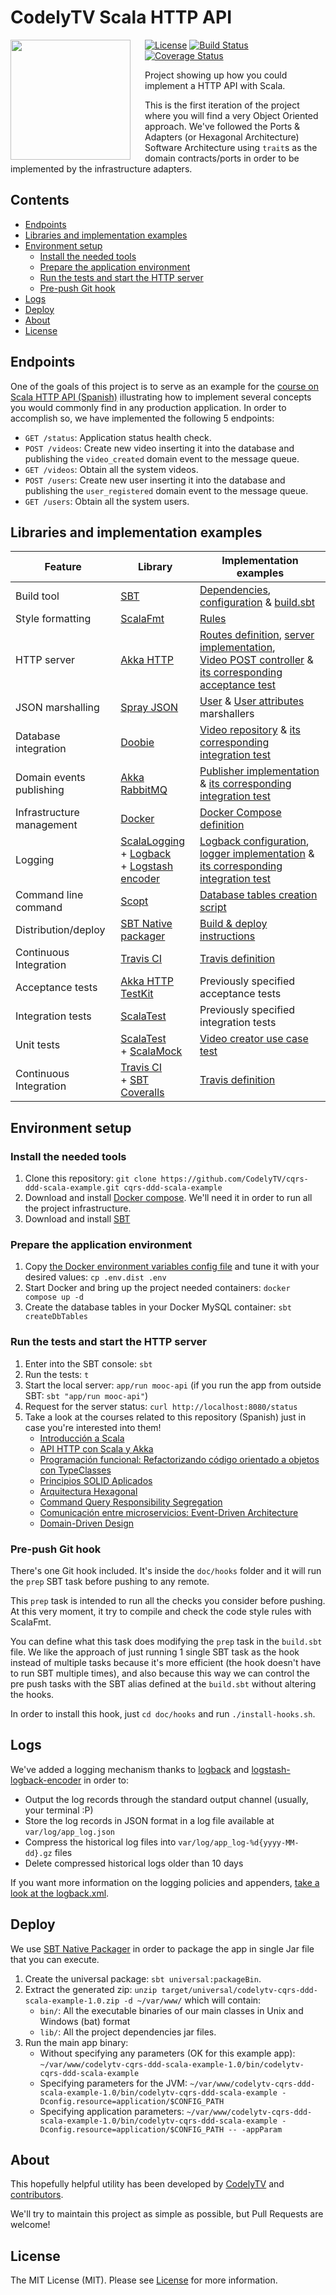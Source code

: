# CodelyTV Scala HTTP API

<img src="http://codely.tv/wp-content/uploads/2016/05/cropped-logo-codelyTV.png" align="left" width="192px" height="192px"/>
<img align="left" width="0" height="192px" hspace="10"/>

[![License](https://img.shields.io/github/license/CodelyTV/cqrs-ddd-scala-example.svg?style=flat-square)](LICENSE)
[![Build Status](https://img.shields.io/travis/CodelyTV/cqrs-ddd-scala-example/master.svg?style=flat-square)](https://travis-ci.org/CodelyTV/cqrs-ddd-scala-example)
[![Coverage Status](https://img.shields.io/coveralls/github/CodelyTV/cqrs-ddd-scala-example/master.svg?style=flat-square)](https://coveralls.io/github/CodelyTV/cqrs-ddd-scala-example?branch=master)

Project showing up how you could implement a HTTP API with Scala.
 
This is the first iteration of the project where you will find a very Object Oriented approach. We've followed the Ports & Adapters (or Hexagonal Architecture) Software Architecture using `trait`s as the domain contracts/ports in order to be implemented by the infrastructure adapters.

## Contents

* [Endpoints](#endpoints)
* [Libraries and implementation examples](#libraries-and-implementation-examples)
* [Environment setup](#environment-setup)
    * [Install the needed tools](#install-the-needed-tools)
    * [Prepare the application environment](#prepare-the-application-environment)
    * [Run the tests and start the HTTP server](#run-the-tests-and-start-the-http-server)
    * [Pre-push Git hook](#pre-push-git-hook)
* [Logs](#logs)
* [Deploy](#deploy)
* [About](#about)
* [License](#license)

## Endpoints

One of the goals of this project is to serve as an example for the [course on Scala HTTP API (Spanish)](https://pro.codely.tv/library/api-http-con-scala-y-akka/66747/about/) illustrating how to implement several concepts you would commonly find in any production application. In order to accomplish so, we have implemented the following 5 endpoints:
* `GET /status`: Application status health check.
* `POST /videos`: Create new video inserting it into the database and publishing the `video_created` domain event to the message queue.
* `GET /videos`: Obtain all the system videos.
* `POST /users`: Create new user inserting it into the database and publishing the `user_registered` domain event to the message queue.
* `GET /users`: Obtain all the system users.

## Libraries and implementation examples

| Feature                   | Library                                                     | Implementation examples    |
| ------------------------- | ----------------------------------------------------------- | -------------------------- |
| Build tool                | [SBT](https://www.scala-sbt.org/)                           | [Dependencies](project/Dependencies.scala), [configuration](project/Configuration.scala) & [build.sbt](build.sbt) |
| Style formatting          | [ScalaFmt](http://scalameta.org/scalafmt/)                  | [Rules](.scalafmt.conf) |
| HTTP server               | [Akka HTTP](https://doc.akka.io/docs/akka-http/current/)    | [Routes definition](src/main/tv/codely/scala_http_api/entry_point/Routes.scala), [server implementation](src/main/tv/codely/scala_http_api/entry_point/ScalaHttpApi.scala),<br> [Video POST controller](src/main/tv/codely/scala_http_api/entry_point/controller/video/VideoPostController.scala) & [its corresponding acceptance test](src/test/tv/codely/scala_http_api/entry_point/VideoEntryPointShould.scala) |
| JSON marshalling          | [Spray JSON](https://github.com/spray/spray-json)           | [User](src/main/tv/codely/scala_http_api/module/user/infrastructure/marshaller/UserJsonFormatMarshaller.scala) & [User attributes](src/main/tv/codely/scala_http_api/module/user/infrastructure/marshaller/UserNameJsonFormatMarshaller.scala) marshallers |
| Database integration      | [Doobie](http://tpolecat.github.io/doobie/)                 | [Video repository](src/main/tv/codely/scala_http_api/module/video/infrastructure/repository/DoobieMySqlVideoRepository.scala) & [its corresponding integration test](src/test/tv/codely/scala_http_api/module/video/infrastructure/repository/DoobieMySqlVideoRepositoryShould.scala) |
| Domain events publishing  | [Akka RabbitMQ](https://github.com/NewMotion/akka-rabbitmq) | [Publisher implementation](src/main/tv/codely/scala_http_api/module/shared/infrastructure/message_broker/rabbitmq/RabbitMqMessagePublisher.scala) & [its corresponding integration test](src/test/tv/codely/scala_http_api/module/shared/infrastructure/message_broker/rabbitmq/RabbitMqMessagePublisherShould.scala) |
| Infrastructure management | [Docker](https://www.docker.com/)                           | [Docker Compose definition](docker-compose.yml) |
| Logging                   | [ScalaLogging](https://github.com/typesafehub/scala-logging)<br> + [Logback](https://logback.qos.ch/)<br> + [Logstash encoder](https://github.com/logstash/logstash-logback-encoder) | [Logback configuration](conf/logback.xml), [logger implementation](src/main/tv/codely/scala_http_api/module/shared/infrastructure/logger/scala_logging/ScalaLoggingLogger.scala) & [its corresponding integration test](src/test/tv/codely/scala_http_api/module/shared/infrastructure/logger/scala_logging/ScalaLoggingLoggerShould.scala) |
| Command line command      | [Scopt](https://github.com/scopt/scopt)                     | [Database tables creation script](src/main/tv/codely/scala_http_api/entry_point/cli/DbTablesCreator.scala) |
| Distribution/deploy       | [SBT Native packager](http://sbt-native-packager.readthedocs.io/en/latest/) | [Build & deploy instructions](#Deploy) |
| Continuous Integration    | [Travis CI](https://travis-ci.org/)                         | [Travis definition](.travis.yml) |
| Acceptance tests          | [Akka HTTP TestKit](https://doc.akka.io/docs/akka-http/current/routing-dsl/testkit.html) | Previously specified acceptance tests |
| Integration tests         | [ScalaTest](http://www.scalatest.org/) | Previously specified integration tests |
| Unit tests                | [ScalaTest](http://www.scalatest.org/)<br> + [ScalaMock](http://scalamock.org/) | [Video creator use case test](src/test/tv/codely/scala_http_api/module/video/application/create/VideoCreatorShould.scala) |
| Continuous Integration    | [Travis CI](https://travis-ci.org/)<br> + [SBT Coveralls](https://github.com/scoverage/sbt-coveralls) | [Travis definition](.travis.yml) |

## Environment setup

### Install the needed tools
1. Clone this repository: `git clone https://github.com/CodelyTV/cqrs-ddd-scala-example.git cqrs-ddd-scala-example`
2. Download and install [Docker compose](https://docs.docker.com/compose/install/). We'll need it in order to run all the project infrastructure.
3. Download and install [SBT](http://www.scala-sbt.org/download.html)

### Prepare the application environment
1. Copy [the Docker environment variables config file](.env.dist) and tune it with your desired values: `cp .env.dist .env`
2. Start Docker and bring up the project needed containers: `docker compose up -d`
3. Create the database tables in your Docker MySQL container: `sbt createDbTables`

### Run the tests and start the HTTP server
1. Enter into the SBT console: `sbt` 
2. Run the tests: `t`
3. Start the local server: `app/run mooc-api` (if you run the app from outside SBT: `sbt "app/run mooc-api"`)
4. Request for the server status: `curl http://localhost:8080/status`
5. Take a look at the courses related to this repository (Spanish) just in case you're interested into them!
    * [Introducción a Scala](https://pro.codely.tv/library/introduccion-a-scala/63278/about/)
    * [API HTTP con Scala y Akka](https://pro.codely.tv/library/api-http-con-scala-y-akka/66747/about/)
    * [Programación funcional: Refactorizando código orientado a objetos con TypeClasses](https://pro.codely.tv/library/programacion-funcional-refactorizando-codigo-orientado-a-objetos-con-typeclasses/about/)
    * [Principios SOLID Aplicados](https://pro.codely.tv/library/principios-solid-aplicados/77070/about/)
    * [Arquitectura Hexagonal](https://pro.codely.tv/library/arquitectura-hexagonal/66748/about/)
    * [Command Query Responsibility Segregation](https://pro.codely.tv/library/cqrs-command-query-responsibility-segregation-3719e4aa/62554/about/)
    * [Comunicación entre microservicios: Event-Driven Architecture](https://pro.codely.tv/library/comunicacion-entre-microservicios-event-driven-architecture/74823/about/)
    * [Domain-Driven Design](https://pro.codely.tv/library/domain-driven-design-ddd/87157/about/)

### Pre-push Git hook

There's one Git hook included. It's inside the `doc/hooks` folder and it will run the `prep` SBT task before pushing to any remote.

This `prep` task is intended to run all the checks you consider before pushing. At this very moment, it try to compile and check the code style rules with ScalaFmt.
 
You can define what this task does modifying the `prep` task in the `build.sbt` file. We like the approach of just running 1 single SBT task as the hook instead of multiple tasks because it's more efficient (the hook doesn't have to run SBT multiple times), and also because this way we can control the pre push tasks with the SBT alias defined at the `build.sbt` without altering the hooks.
 
In order to install this hook, just `cd doc/hooks` and run `./install-hooks.sh`.

## Logs

We've added a logging mechanism thanks to [logback](https://github.com/qos-ch/logback) and [logstash-logback-encoder](https://github.com/logstash/logstash-logback-encoder/) in order to:
* Output the log records through the standard output channel (usually, your terminal :P)
* Store the log records in JSON format in a log file available at `var/log/app_log.json`
* Compress the historical log files into `var/log/app_log-%d{yyyy-MM-dd}.gz` files
* Delete compressed historical logs older than 10 days 

If you want more information on the logging policies and appenders, [take a look at the logback.xml](conf/logback.xml).  

## Deploy

We use [SBT Native Packager](http://sbt-native-packager.readthedocs.io/en/latest/) in order to package the app in single Jar file that you can execute.

1. Create the universal package: `sbt universal:packageBin`.
2. Extract the generated zip: `unzip target/universal/codelytv-cqrs-ddd-scala-example-1.0.zip -d ~/var/www/` which will contain:
    * `bin/`: All the executable binaries of our main classes in Unix and Windows (bat) format
    * `lib/`: All the project dependencies jar files.
3. Run the main app binary:
    * Without specifying any parameters (OK for this example app): `~/var/www/codelytv-cqrs-ddd-scala-example-1.0/bin/codelytv-cqrs-ddd-scala-example`
    * Specifying parameters for the JVM: `~/var/www/codelytv-cqrs-ddd-scala-example-1.0/bin/codelytv-cqrs-ddd-scala-example -Dconfig.resource=application/$CONFIG_PATH`
    * Specifying application parameters: `~/var/www/codelytv-cqrs-ddd-scala-example-1.0/bin/codelytv-cqrs-ddd-scala-example -Dconfig.resource=application/$CONFIG_PATH -- -appParam`

## About

This hopefully helpful utility has been developed by [CodelyTV](https://github.com/CodelyTV) and [contributors](https://github.com/CodelyTV/cqrs-ddd-scala-example/graphs/contributors).

We'll try to maintain this project as simple as possible, but Pull Requests are welcome!

## License

The MIT License (MIT). Please see [License](LICENSE) for more information.
